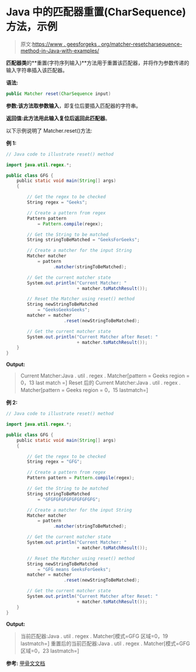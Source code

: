 # Java 中的匹配器重置(CharSequence)方法，示例

> 原文:[https://www . geesforgeks . org/matcher-resetcharsequence-method-in-Java-with-examples/](https://www.geeksforgeeks.org/matcher-resetcharsequence-method-in-java-with-examples/)

**匹配器类**的**重置(字符序列输入)**方法用于重置该匹配器，并将作为参数传递的输入字符串插入该匹配器。

**语法:**

```java
public Matcher reset(CharSequence input)

```

**参数:**该方法取参数**输入**，即复位后要插入匹配器的字符串。

**返回值:**此方法用此输入复位后返回此**匹配器**。

以下示例说明了 Matcher.reset()方法:

**例 1:**

```java
// Java code to illustrate reset() method

import java.util.regex.*;

public class GFG {
    public static void main(String[] args)
    {

        // Get the regex to be checked
        String regex = "Geeks";

        // Create a pattern from regex
        Pattern pattern
            = Pattern.compile(regex);

        // Get the String to be matched
        String stringToBeMatched = "GeeksForGeeks";

        // Create a matcher for the input String
        Matcher matcher
            = pattern
                  .matcher(stringToBeMatched);

        // Get the current matcher state
        System.out.println("Current Matcher: "
                           + matcher.toMatchResult());

        // Reset the Matcher using reset() method
        String newStringToBeMatched
            = "GeeksGeeksGeeks";
        matcher = matcher
                      .reset(newStringToBeMatched);

        // Get the current matcher state
        System.out.println("Current Matcher after Reset: "
                           + matcher.toMatchResult());
    }
}
```

**Output:**

> Current Matcher:Java . util . regex . Matcher[pattern = Geeks region = 0，13 last match =]
> Reset 后的 Current Matcher:Java . util . regex . Matcher[pattern = Geeks region = 0，15 lastmatch=]

**例 2:**

```java
// Java code to illustrate reset() method

import java.util.regex.*;

public class GFG {
    public static void main(String[] args)
    {

        // Get the regex to be checked
        String regex = "GFG";

        // Create a pattern from regex
        Pattern pattern = Pattern.compile(regex);

        // Get the String to be matched
        String stringToBeMatched
            = "GFGFGFGFGFGFGFGFGFG";

        // Create a matcher for the input String
        Matcher matcher
            = pattern
                  .matcher(stringToBeMatched);

        // Get the current matcher state
        System.out.println("Current Matcher: "
                           + matcher.toMatchResult());

        // Reset the Matcher using reset() method
        String newStringToBeMatched
            = "GFG means GeeksForGeeks";
        matcher = matcher
                      .reset(newStringToBeMatched);

        // Get the current matcher state
        System.out.println("Current Matcher after Reset: "
                           + matcher.toMatchResult());
    }
}
```

**Output:**

> 当前匹配器:Java . util . regex . Matcher[模式=GFG 区域=0，19 lastmatch=]
> 重置后的当前匹配器:Java . util . regex . Matcher[模式=GFG 区域=0，23 lastmatch=]

**参考:** [甲骨文文档](https://docs.oracle.com/javase/9/docs/api/java/util/regex/Matcher.html#reset-java.lang.CharSequence-)